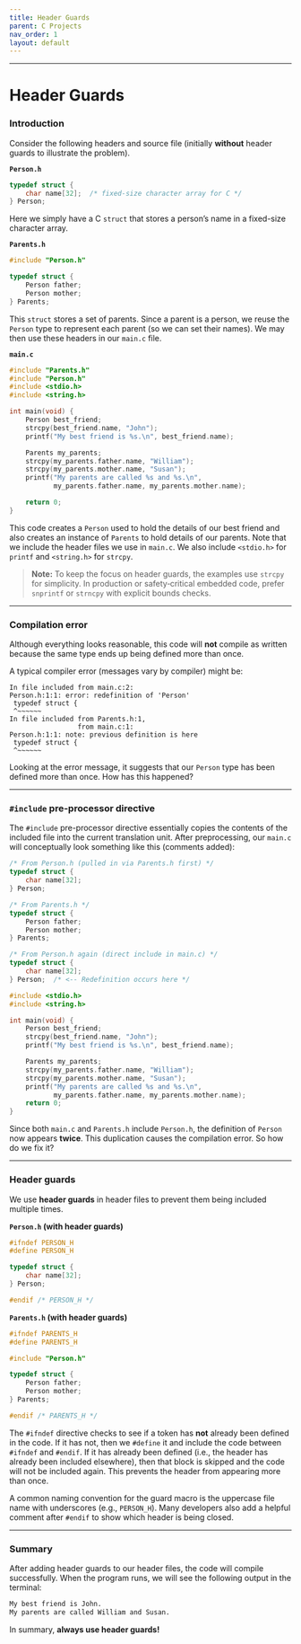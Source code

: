```yaml
---
title: Header Guards
parent: C Projects
nav_order: 1
layout: default
---
```



---


# Header Guards

### Introduction

Consider the following headers and source file (initially **without** header guards to illustrate the problem).

**`Person.h`**
```c
typedef struct {
    char name[32];  /* fixed-size character array for C */
} Person;
```

Here we simply have a C `struct` that stores a person’s name in a fixed-size character array.

**`Parents.h`**

```c
#include "Person.h"

typedef struct {
    Person father;
    Person mother;
} Parents;
```

This `struct` stores a set of parents. Since a parent is a person, we reuse the `Person` type to represent each parent (so we can set their names). We may then use these headers in our `main.c` file.

**`main.c`**

```c
#include "Parents.h"
#include "Person.h"
#include <stdio.h>
#include <string.h>

int main(void) {
    Person best_friend;
    strcpy(best_friend.name, "John");
    printf("My best friend is %s.\n", best_friend.name);

    Parents my_parents;
    strcpy(my_parents.father.name, "William");
    strcpy(my_parents.mother.name, "Susan");
    printf("My parents are called %s and %s.\n",
           my_parents.father.name, my_parents.mother.name);

    return 0;
}
```

This code creates a `Person` used to hold the details of our best friend and also creates an instance of `Parents` to hold details of our parents. Note that we include the header files we use in `main.c`. We also include `<stdio.h>` for `printf` and `<string.h>` for `strcpy`.

> **Note:** To keep the focus on header guards, the examples use `strcpy` for simplicity. In production or safety‑critical embedded code, prefer `snprintf` or `strncpy` with explicit bounds checks.

---

### Compilation error

Although everything looks reasonable, this code will **not** compile as written because the same type ends up being defined more than once.

A typical compiler error (messages vary by compiler) might be:

```
In file included from main.c:2:
Person.h:1:1: error: redefinition of 'Person'
 typedef struct {
 ^~~~~~~
In file included from Parents.h:1,
                 from main.c:1:
Person.h:1:1: note: previous definition is here
 typedef struct {
 ^~~~~~~
```

Looking at the error message, it suggests that our `Person` type has been defined more than once. How has this happened?

---

### `#include` pre-processor directive

The `#include` pre-processor directive essentially copies the contents of the included file into the current translation unit. After preprocessing, our `main.c` will conceptually look something like this (comments added):

```c
/* From Person.h (pulled in via Parents.h first) */
typedef struct {
    char name[32];
} Person;

/* From Parents.h */
typedef struct {
    Person father;
    Person mother;
} Parents;

/* From Person.h again (direct include in main.c) */
typedef struct {
    char name[32];
} Person;  /* <-- Redefinition occurs here */

#include <stdio.h>
#include <string.h>

int main(void) {
    Person best_friend;
    strcpy(best_friend.name, "John");
    printf("My best friend is %s.\n", best_friend.name);

    Parents my_parents;
    strcpy(my_parents.father.name, "William");
    strcpy(my_parents.mother.name, "Susan");
    printf("My parents are called %s and %s.\n",
           my_parents.father.name, my_parents.mother.name);
    return 0;
}
```

Since both `main.c` and `Parents.h` include `Person.h`, the definition of `Person` now appears **twice**. This duplication causes the compilation error. So how do we fix it?

---

### Header guards

We use **header guards** in header files to prevent them being included multiple times.

**`Person.h` (with header guards)**
```c
#ifndef PERSON_H
#define PERSON_H

typedef struct {
    char name[32];
} Person;

#endif /* PERSON_H */
```

**`Parents.h` (with header guards)**
```c
#ifndef PARENTS_H
#define PARENTS_H

#include "Person.h"

typedef struct {
    Person father;
    Person mother;
} Parents;

#endif /* PARENTS_H */
```

The `#ifndef` directive checks to see if a token has **not** already been defined in the code. If it has not, then we `#define` it and include the code between `#ifndef` and `#endif`. If it has already been defined (i.e., the header has already been included elsewhere), then that block is skipped and the code will not be included again. This prevents the header from appearing more than once.

A common naming convention for the guard macro is the uppercase file name with underscores (e.g., `PERSON_H`). Many developers also add a helpful comment after `#endif` to show which header is being closed.

---

### Summary

After adding header guards to our header files, the code will compile successfully. When the program runs, we will see the following output in the terminal:

```bash
My best friend is John.
My parents are called William and Susan.
```

In summary, **always use header guards!**
